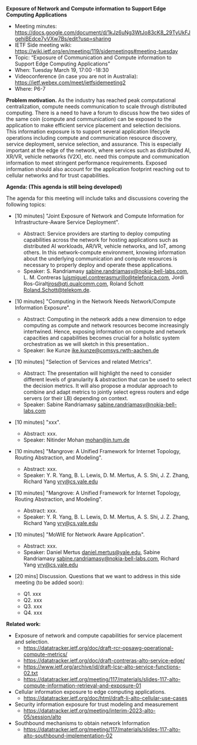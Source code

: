 **Exposure of Network and Compute information to Support Edge Computing Applications**

- Meeting minutes: https://docs.google.com/document/d/1kJz6uNg3WtJo83cK8_29TyUkFJgehiBEdce7yVXw7Bs/edit?usp=sharing 
- IETF Side meeting wiki: https://wiki.ietf.org/en/meeting/119/sidemeetings#meeting-tuesday
- Topic: “Exposure of Communication and Compute information to Support Edge Computing Applications”
- When: Tuesday March 19, 17:00 -18:30
- Videoconference (in case you are not in Australia): https://ietf.webex.com/meet/ietfsidemeeting2
- Where: P6-7

​**Problem motivation.** As the industry has reached peak computational centralization, compute needs communication to scale through distributed computing. There is a need to have a forum to discuss how the two sides of the same coin (compute and communication) can be exposed to the application to make efficient service placement and selection decisions. This information exposure is to support several application lifecycle operations including compute and communication resource discovery, service deployment, service selection, and assurance. This is especially important at the edge of the network, where services such as distributed AI, XR/VR, vehicle networks (V2X), etc. need this compute and communication information to meet stringent performance requirements. Exposed information should also account for the application footprint reaching out to cellular networks and for trust capabilities.

**Agenda: (This agenda is still being developed)**

The agenda for this meeting will include talks and discussions covering the following topics:

- [10 minutes] "Joint Exposure of Network and Compute Information for Infrastructure-Aware Service Deployment".
    - Abstract: Service providers are starting to deploy computing capabilities across the network for hosting applications such as distributed AI workloads, AR/VR, vehicle networks, and IoT, among others. In this network-compute environment, knowing information about the underlying communication and compute resources is necessary to properly deploy and operate these applications. 
    - Speaker: S. Randriamasy <sabine.randriamasy@nokia-bell-labs.com>, L. M. Contreras <luismiguel.contrerasmurillo@telefonica.com>,  Jordi Ros-Giralt<jros@qti.qualcomm.com>, Roland Schott <Roland.Schott@telekom.de>.
- [10 minutes] "Computing in the Network Needs Network/Compute Information Exposure".
    - Abstract: Computing in the network adds a new dimension to edge computing as compute and network resources become increasingly intertwined. Hence, exposing information on compute and network capacities and capabilities becomes crucial for a holistic system orchestration as we will sketch in this presentation..
    - Speaker: Ike Kunze <ike.kunze@comsys.rwth-aachen.de>
- [10 minutes] "Selection of Services and related Metrics".
    - Abstract: The presentation will highlight the need to consider different levels of granularity & abstraction that can be used to select the decision metrics. It will also propose a modular approach to combine and adapt metrics to jointly select egress routers and edge servers (or their LB) depending on context.
    - Speaker: Sabine Randriamasy <sabine.randriamasy@nokia-bell-labs.com>
- [10 minutes] "xxx".
    - Abstract: xxx.
    - Speaker: Nitinder Mohan <mohan@in.tum.de>
- [10 minutes] "Mangrove: A Unified Framework for Internet Topology, Routing Abstraction, and Modeling".
    - Abstract: xxx.
    - Speaker: Y. R. Yang, B. L. Lewis, D. M. Mertus, A. S. Shi, J. Z. Zhang, Richard Yang <yry@cs.yale.edu>
- [10 minutes] "Mangrove: A Unified Framework for Internet Topology, Routing Abstraction, and Modeling".
    - Abstract: xxx.
    - Speaker: Y. R. Yang, B. L. Lewis, D. M. Mertus, A. S. Shi, J. Z. Zhang, Richard Yang <yry@cs.yale.edu>
- [10 minutes] "MoWIE for Network Aware Application".
    - Abstract: xxx.
    - Speaker: Daniel Mertus <daniel.mertus@yale.edu>, Sabine Randriamasy <sabine.randriamasy@nokia-bell-labs.com>, Richard Yang <yry@cs.yale.edu>
    
- [20 mins] Discussion. Questions that we want to address in this side meeting (to be added soon):
    - Q1. xxx
    - Q2. xxx
    - Q3. xxx
    - Q4. xxx

**Related work:**

- Exposure of network and compute capabilities for service placement and selection.
    - https://datatracker.ietf.org/doc/draft-rcr-opsawg-operational-compute-metrics/ 
    - https://datatracker.ietf.org/doc/draft-contreras-alto-service-edge/
    - https://www.ietf.org/archive/id/draft-lcsr-alto-service-functions-02.txt   
    - https://datatracker.ietf.org/meeting/117/materials/slides-117-alto-compute-information-retrieval-and-exposure-01 
- Cellular information exposure to edge computing applications.
    - https://datatracker.ietf.org/doc/html/draft-li-alto-cellular-use-cases
- Security information exposure for trust modeling and measurement
    - https://datatracker.ietf.org/meeting/interim-2023-alto-05/session/alto
- Southbound mechanisms to obtain network Information
    - https://datatracker.ietf.org/meeting/117/materials/slides-117-alto-alto-southbound-implementation-02 
